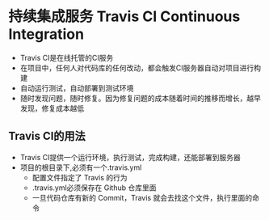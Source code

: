 # 持续集成服务 Travis CI Continuous Integration
* Travis CI是在线托管的CI服务
* 在项目中，任何人对代码库的任何改动，都会触发CI服务器自动对项目进行构建
* 自动运行测试，自动部署到测试环境
* 随时发现问题，随时修复。因为修复问题的成本随着时间的推移而增长，越早发现，修复成本越低


## Travis CI的用法
* Travis CI提供一个运行环境，执行测试，完成构建，还能部署到服务器
* 项目的根目录下,必须有一个.travis.yml
	* 配置文件指定了 Travis 的行为
	* .travis.yml必须保存在 Github 仓库里面
	* 一旦代码仓库有新的 Commit，Travis 就会去找这个文件，执行里面的命令